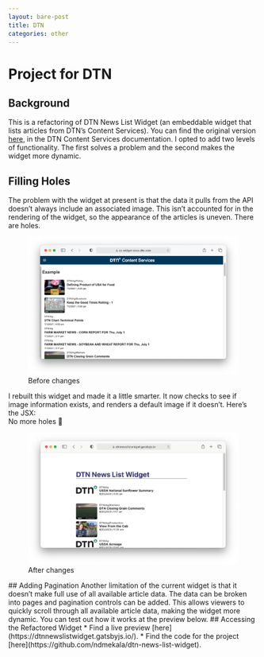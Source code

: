```yaml
---
layout: bare-post
title: DTN
categories: other
---
```

# Project for DTN
<!--[VIDEO]-->
<!--Hello! My name is Nirmal Mekala. I recently applied to the Front End React Software Engineer position at DTN. I’m really interested in the role. For one, I recognize that DTN supports industries that are vital to human flourishing including energy and agriculture. Being part of an organization that is upholding vital infrastructure by providing high-accuracy data is really appealing to me. -->
<!--Beyond that, the specifics of the role really piqued my interest. I love front-end toolchain advertised in the position: development with React, semantic HTML, JavaScript and modern CSS. I also am really excited about JAMStack methodology. I’ve created JAMStack sites. I love the toolchains and just the ability to push front-end development to the boundaries of its functionality. I’ve done some back-end with Node and am eager to grow in those skills.-->
<!-- I believe that I’m able to add value to DTN in this position. But rather than just *saying* that, I thought it might be good to *show* you. Take a look below at a refactoring of one of DTN’s widgets. It will give you a glimpse into my coding abilities and problem solving skills. Thanks for watching, and I hope to hear back from you soon! -->
## Background
This is a refactoring of DTN News List Widget (an embeddable widget that lists articles from DTN’s Content Services). You can find the original version [here](https://cs-widget-docs.dtn.com/news-list-widget/news-list-widget-1.0-latest.html), in the DTN Content Services documentation.
I opted to add two levels of functionality. The first solves a problem and the second makes the widget more dynamic.
## Filling Holes
The problem with the widget at present is that the data it pulls from the API doesn’t always include an associated image. This isn’t accounted for in the rendering of the widget, so the appearance of the articles is uneven. There are holes.
<div class="post__content-wrapper">
<div class="post__dw-80-mw-100">
		<figure class="post__figure-w-100">
			<img class="post__image-w-100" src="/assets/images/dtn/dtn-news-list-widget.png" alt="DTN widget before changes">
			<figcaption>Before changes</figcaption>
		</figure>
	</div>
</div>
I rebuilt this widget and made it a little smarter. It now checks to see if image information exists, and renders a default image if it doesn’t.
Here’s the JSX:
<div class="post__content-wrapper">
<script src="https://gist.github.com/ndmekala/79f0d253f5749c9251f70a812c378704.js"></script>
</div>
No more holes 🎉
<div class="post__content-wrapper">
    <div class="post__dw-80-mw-100">
		<figure class="post__figure-w-100">
			<img class="post__image-w-100" src="/assets/images/dtn/dtn-news-list-widget-revised.png" alt="DTN widget after changes">
			<figcaption>After changes</figcaption>
		</figure>
	</div>
</div>
## Adding Pagination
Another limitation of the current widget is that it doesn’t make full use of all available article data. The data can be broken into pages and pagination controls can be added. This allows viewers to quickly scroll through all available article data, making the widget more dynamic. You can test out how it works at the preview below.
## Accessing the Refactored Widget
* Find a live preview [here](https://dtnnewslistwidget.gatsbyjs.io/).
* Find the code for the project [here](https://github.com/ndmekala/dtn-news-list-widget).
